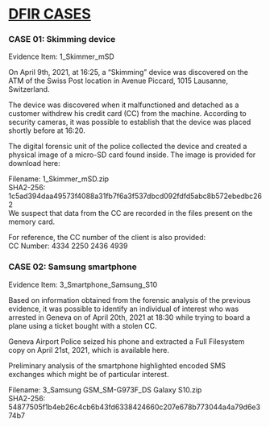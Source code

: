 # [DFIR CASES]([url](https://dfrws.org/dfrws-2021-challenge/))
### CASE 01: Skimming device
Evidence Item: 1_Skimmer_mSD 

On April 9th, 2021, at 16:25, a “Skimming” device was discovered on the ATM of the Swiss Post location in Avenue Piccard, 1015 Lausanne, Switzerland. 

The device was discovered when it malfunctioned and detached as a customer withdrew his credit card (CC) from the machine. According to security cameras, it was possible to establish that the device was placed shortly before at 16:20. 

The digital forensic unit of the police collected the device and created a physical image of a micro-SD card found inside.  The image is provided for download here: 

Filename: 1_Skimmer_mSD.zip <br>
SHA2-256: 1c5ad394daa49573f4088a31fb7f6a3f537dbcd092fdfd5abc8b572ebedbc262 <br>
We suspect that data from the CC are recorded in the files present on the memory card. 

For reference, the CC number of the client is also provided: <br>
CC Number: 4334 2250 2436 4939

### CASE 02: Samsung smartphone
Evidence Item: 3_Smartphone_Samsung_S10 

Based on information obtained from the forensic analysis of the previous evidence, it was possible to identify an individual of interest who was arrested in Geneva on of April 20th, 2021 at 18:30 while trying to board a plane using a ticket bought with a stolen CC. 

Geneva Airport Police seized his phone and extracted a Full Filesystem copy on April 21st, 2021, which is available here. 

Preliminary analysis of the smartphone highlighted encoded SMS exchanges which might be of particular interest. 

Filename: 3_Samsung GSM_SM-G973F_DS Galaxy S10.zip <br>
SHA2-256: 54877505f1b4eb26c4cb6b43fd6338424660c207e678b773044a4a79d6e374b7
